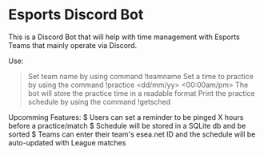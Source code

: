# Esports Discord Bot
 This is a Discord Bot that will help with time management with Esports Teams that mainly operate via Discord. 

Use:
> Set team name by using command !teamname <Discord Role>
> Set a time to practice by using the command !practice <dd/mm/yy> <00:00am/pm>
> The bot will store the practice time in a readable format
> Print the practice schedule by using the command !getsched

Upcomming Features:
$ Users can set a reminder to be pinged X hours before a practice/match
$ Schedule will be stored in a SQLite db and be sorted
$ Teams can enter their team's esea.net ID and the schedule will be auto-updated with League matches

